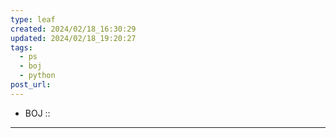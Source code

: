 ```yaml
---
type: leaf
created: 2024/02/18_16:30:29
updated: 2024/02/18_19:20:27
tags:
  - ps
  - boj
  - python
post_url: 
---
```


* BOJ :: []()

---

```python

```
